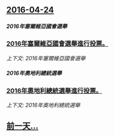 ## [2016-04-24](/zh/news/2016/04/24/index.md)

##### 2016年塞爾維亞國會選舉
### [2016年塞爾維亞國會選舉進行投票。 ](/zh/news/2016/04/24/2016年塞爾維亞國會選舉進行投票.md)
_上下文: 2016年塞爾維亞國會選舉_

##### 2016年奧地利總統選舉
### [2016年奧地利總統選舉進行投票。 ](/zh/news/2016/04/24/2016年奧地利總統選舉進行投票.md)
_上下文: 2016年奧地利總統選舉_

## [前一天...](/zh/news/2016/04/20/index.md)

